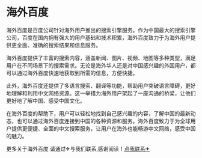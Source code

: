 # 海外百度

海外百度是百度公司针对海外用户推出的搜索引擎服务。作为中国最大的搜索引擎公司，百度在国内拥有强大的用户基础和技术积累，海外百度致力于为海外用户提供更全面、准确的搜索结果和信息服务。

海外百度提供了丰富的搜索内容，涵盖新闻、图片、视频、地图等多种类型，满足用户在不同场景下的搜索需求。无论是海外华人还是对中国感兴趣的外国用户，都可以通过海外百度快速地获取到所需的信息，方便快捷。

此外，海外百度还提供了多语言搜索、翻译等功能，帮助用户突破语言障碍，更好地理解和利用中文网络资源。这一举措为海外用户架起了一座沟通的桥梁，让他们更好地了解中国、感受中国文化。

在海外百度的帮助下，用户可以轻松地找到自己感兴趣的内容，了解中国的最新动态，也可以通过海外百度连接到中国的各种资源和服务。海外百度致力于为全球用户提供更便捷、全面的中文搜索服务，让用户在海外也能畅游中文网络，感受中国的魅力。

更多关于海外百度 请通过✈与我们联系,感谢阅读！[点我联系✈](https://u.k02.cc)
